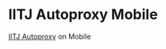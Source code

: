 # IITJ Autoproxy Mobile

[IITJ Autoproxy](https://github.com/SaahilNotSahil/iitj-autoproxy) on Mobile
